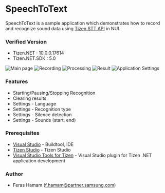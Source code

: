 # SpeechToText
SpeechToText is a sample application which demonstrates how to record and recognize
sound data using [Tizen STT API](https://docs.tizen.org/application/dotnet/guides/uix/stt/) in NUI.

### Verified Version
* Tizen.NET : 10.0.0.17614
* Tizen.NET.SDK : 5.0

![Main page](./ScreenShots/mainpage.png)
![Recording](./ScreenShots/recording.png)
![Processing](./ScreenShots/processing.png)
![Result](./ScreenShots/result.png)
![Application Settings](./ScreenShots/settings.png)

### Features
* Starting/Pausing/Stopping Recognition
* Clearing results
* Settings - Language
* Settings - Recognition type
* Settings - Silence detection
* Settings - Sounds (start, end)

### Prerequisites
* [Visual Studio](https://www.visualstudio.com/) - Buildtool, IDE
* [Tizen Studio](https://developer.tizen.org/development/tizen-studio/) - Tizen Studio
* [Visual Studio Tools for Tizen](https://docs.tizen.org/application/vstools/install) - Visual Studio plugin for Tizen .NET application development

### Author
* Feras Hamam (f.hamam@partner.samsung.com)
